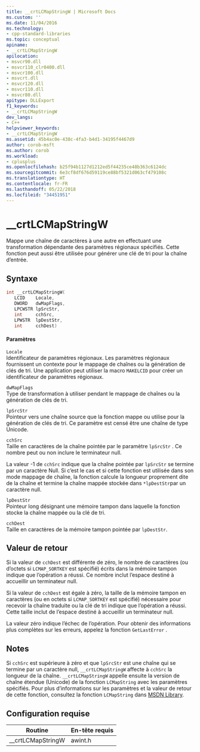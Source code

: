 ```yaml
---
title: __crtLCMapStringW | Microsoft Docs
ms.custom: ''
ms.date: 11/04/2016
ms.technology:
- cpp-standard-libraries
ms.topic: conceptual
apiname:
- __crtLCMapStringW
apilocation:
- msvcr90.dll
- msvcr110_clr0400.dll
- msvcr100.dll
- msvcrt.dll
- msvcr120.dll
- msvcr110.dll
- msvcr80.dll
apitype: DLLExport
f1_keywords:
- __crtLCMapStringW
dev_langs:
- C++
helpviewer_keywords:
- __crtLCMapStringW
ms.assetid: 45b4ac0e-438c-4fa3-b4d1-34195f4467d9
author: corob-msft
ms.author: corob
ms.workload:
- cplusplus
ms.openlocfilehash: b25f94b1127d1212ed5f44235ce48b363c6124dc
ms.sourcegitcommit: 6e3cf8df676d59119ce88bf5321d063cf479108c
ms.translationtype: HT
ms.contentlocale: fr-FR
ms.lasthandoff: 05/22/2018
ms.locfileid: "34451951"
---
```

# <a name="crtlcmapstringw"></a>__crtLCMapStringW
Mappe une chaîne de caractères à une autre en effectuant une transformation dépendante des paramètres régionaux spécifiés. Cette fonction peut aussi être utilisée pour générer une clé de tri pour la chaîne d’entrée.  
  
## <a name="syntax"></a>Syntaxe  
  
```cpp  
int __crtLCMapStringW(  
   LCID    Locale,  
   DWORD   dwMapFlags,  
   LPCWSTR lpSrcStr,  
   int     cchSrc,  
   LPWSTR  lpDestStr,  
   int     cchDest)  
```  
  
#### <a name="parameters"></a>Paramètres  
 `Locale`  
 Identificateur de paramètres régionaux. Les paramètres régionaux fournissent un contexte pour le mappage de chaînes ou la génération de clés de tri. Une application peut utiliser la macro `MAKELCID` pour créer un identificateur de paramètres régionaux.  
  
 `dwMapFlags`  
 Type de transformation à utiliser pendant le mappage de chaînes ou la génération de clés de tri.  
  
 `lpSrcStr`  
 Pointeur vers une chaîne source que la fonction mappe ou utilise pour la génération de clés de tri. Ce paramètre est censé être une chaîne de type Unicode.  
  
 `cchSrc`  
 Taille en caractères de la chaîne pointée par le paramètre `lpSrcStr` . Ce nombre peut ou non inclure le terminateur null.  
  
 La valeur -1 de `cchSrc` indique que la chaîne pointée par `lpSrcStr` se termine par un caractère Null. Si c’est le cas et si cette fonction est utilisée dans son mode mappage de chaîne, la fonction calcule la longueur proprement dite de la chaîne et termine la chaîne mappée stockée dans `*lpDestStr`par un caractère null.  
  
 `lpDestStr`  
 Pointeur long désignant une mémoire tampon dans laquelle la fonction stocke la chaîne mappée ou la clé de tri.  
  
 `cchDest`  
 Taille en caractères de la mémoire tampon pointée par `lpDestStr`.  
  
## <a name="return-value"></a>Valeur de retour  
 Si la valeur de `cchDest` est différente de zéro, le nombre de caractères (ou d’octets si `LCMAP_SORTKEY` est spécifié) écrits dans la mémoire tampon indique que l’opération a réussi. Ce nombre inclut l’espace destiné à accueillir un terminateur null.  
  
 Si la valeur de `cchDest` est égale à zéro, la taille de la mémoire tampon en caractères (ou en octets si `LCMAP_SORTKEY` est spécifié) nécessaire pour recevoir la chaîne traduite ou la clé de tri indique que l’opération a réussi. Cette taille inclut de l’espace destiné à accueillir un terminateur null.  
  
 La valeur zéro indique l’échec de l’opération. Pour obtenir des informations plus complètes sur les erreurs, appelez la fonction `GetLastError` .  
  
## <a name="remarks"></a>Notes  
 Si `cchSrc` est supérieure à zéro et que `lpSrcStr` est une chaîne qui se termine par un caractère null, `__crtLCMapStringW` affecte à `cchSrc` la longueur de la chaîne. `__crtLCMapStringW` appelle ensuite la version de chaîne étendue (Unicode) de la fonction `LCMapString` avec les paramètres spécifiés. Pour plus d’informations sur les paramètres et la valeur de retour de cette fonction, consultez la fonction `LCMapString` dans [MSDN Library](http://go.microsoft.com/fwlink/p/?linkid=150542).  
  
## <a name="requirements"></a>Configuration requise  
  
|Routine|En-tête requis|  
|-------------|---------------------|  
|__crtLCMapStringW|awint.h|